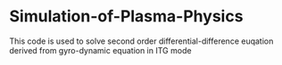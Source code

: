 # Simulation-of-Plasma-Physics
This code is used to solve second order differential-difference euqation derived from gyro-dynamic equation in ITG mode
